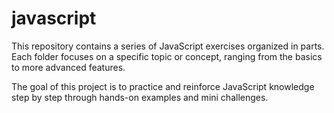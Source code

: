 # javascript

This repository contains a series of JavaScript exercises organized in parts. Each folder focuses on a specific topic or concept, ranging from the basics to more advanced features.

The goal of this project is to practice and reinforce JavaScript knowledge step by step through hands-on examples and mini challenges.
